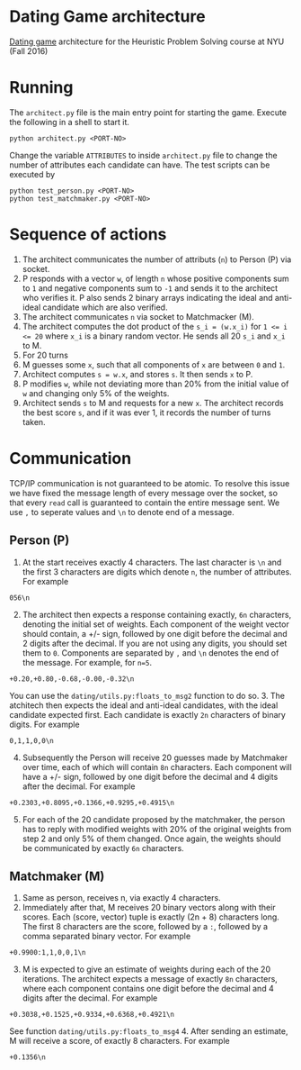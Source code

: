 # Dating Game architecture
[Dating game](http://cs.nyu.edu/courses/fall16/CSCI-GA.2965-001/dating.html) architecture for the Heuristic Problem Solving course at NYU (Fall 2016)

# Running
The `architect.py` file is the main entry point for starting the game. Execute the following in a shell to start it.
```shell
python architect.py <PORT-NO>
```
Change the variable `ATTRIBUTES` to inside `architect.py` file to change the number of attributes each candidate can have.
The test scripts can be executed by
```shell
python test_person.py <PORT-NO>
python test_matchmaker.py <PORT-NO>
```

# Sequence of actions
1. The architect communicates the number of attributs (`n`) to Person (P) via socket.
2. P responds with a vector `w`, of length `n` whose positive components sum to `1` and negative components sum to `-1` and 
sends it to the architect who verifies it. P also sends 2 binary arrays indicating the ideal and anti-ideal candidate which
are also verified.
3. The architect communicates `n` via socket to Matchmacker (M).
4. The architect computes the dot product of the `s_i = (w.x_i)` for `1 <= i <= 20` where `x_i` is a binary random
vector. He sends all 20 `s_i` and `x_i` to M.
5. For 20 turns
  1. M guesses some `x`, such that all components of `x` are between `0` and `1`.
  2. Architect computes `s = w.x`, and stores `s`. It then sends `x` to P.
  3. P modifies `w`, while not deviating more than 20% from the initial value of `w` and changing only 5% of the weights.
  4. Architect sends `s` to M and requests for a new `x`.
The architect records the best score `s`, and if it was ever 1, it records the number of turns taken.


# Communication
TCP/IP communication is not guaranteed to be atomic. To resolve this issue we have fixed the message length of every message
over the socket, so that every `read` call is guaranteed to contain the entire message sent. We use `,` to seperate values
and `\n` to denote end of a message.

## Person (P)
1. At the start receives exactly 4 characters. The last character is `\n` and the first 3 characters are digits which denote
`n`, the number of attributes.  For example

  ```
  056\n
  ```

2. The architect then expects a response containing exactly, `6n` characters, denoting the initial set of weights. Each
component of the weight vector should contain, a +/- sign, followed by one digit before the decimal and 2 digits after 
the decimal. If you are not using any digits, you should set them to `0`. Components are separated by `,` and `\n` denotes
the end of the message. For example, for `n=5`.

  ```
  +0.20,+0.80,-0.68,-0.00,-0.32\n
  ```
You can use the `dating/utils.py:floats_to_msg2` function to do so.
3. The atchitech then expects the ideal and anti-ideal candidates, with the ideal candidate expected first. Each candidate
is exactly `2n` characters of binary digits. For example

  ```
  0,1,1,0,0\n
  ```
4. Subsequently the Person will receive 20 guesses made by Matchmaker over time, each of which will contain `8n` characters.
Each component will have a +/- sign, followed by one digit before the decimal and 4 digits after the decimal. For example

  ```
  +0.2303,+0.8095,+0.1366,+0.9295,+0.4915\n
  ```
5. For each of the 20 candidate proposed by the matchmaker, the person has to reply with modified weights with 20% of the
original weights from step 2 and only 5% of them changed. Once again, the weights should be communicated by exactly `6n` characters.

## Matchmaker (M)
1. Same as person, receives n, via exactly 4 characters.
2. Immediately after that, M receives 20 binary vectors along with their scores. Each (score, vector) tuple is exactly
(2n + 8) characters long. The first 8 characters are the score, followed by a `:`, followed by a comma separated binary vector. For example

  ```
  +0.9900:1,1,0,0,1\n
  ```
3. M is expected to give an estimate of weights during each of the 20 iterations. The architect expects a message of exactly
`8n` characters, where each component contains one digit before the decimal and 4 digits after the decimal. For example

  ```
  +0.3038,+0.1525,+0.9334,+0.6368,+0.4921\n
  ```
  See function `dating/utils.py:floats_to_msg4`
4. After sending an estimate, M will receive a score, of exactly 8 characters. For example

  ```
  +0.1356\n
  ```
